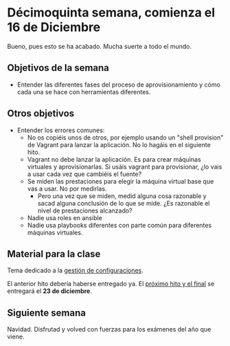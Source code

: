 # Décimoquinta semana, comienza el 16 de Diciembre

Bueno, pues esto se ha acabado. Mucha suerte a todo el mundo.

## Objetivos de la semana

* Entender las diferentes fases del proceso de aprovisionamiento y cómo cada una se hace con herramientas diferentes.

## Otros objetivos

* Entender los errores comunes:
  * No os copiéis unos de otros, por ejemplo usando un "shell provision" de Vagrant para lanzar la aplicación. No lo hagáis en el siguiente hito.
  * Vagrant no debe lanzar la aplicación. Es para crear máquinas virtuales y aprovisionarlas. Si usáis vagrant para provisionar, ¿lo vais a usar cada vez que cambiéis el fuente?
  * Se miden las prestaciones para elegir la máquina virtual base que vas a usar. No por medirlas.
	  * Pero una vez que se miden, medid alguna cosa razonable y sacad alguna conclusión de lo que se mide. ¿Es razonable el nivel de prestaciones alcanzado?
  * Nadie usa roles en ansible
  * Nadie usa playbooks diferentes con parte común para diferentes máquinas virtuales. 
	
## Material para la clase

Tema dedicado a la
[gestión de configuraciones](http://jj.github.io/IV/documentos/temas/Gestion_de_configuraciones).

El anterior hito debería haberse entregado ya. El [próximo hito y el final](http://jj.github.io/IV/documentos/proyecto/7.Final) se entregará el **23 de diciembre**.

## Siguiente semana

Navidad. Disfrutad y volved con fuerzas para los exámenes del año que viene.
